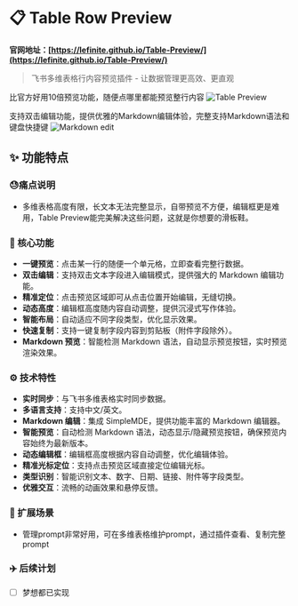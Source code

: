 # 📋 Table Row Preview

**官网地址：[https://lefinite.github.io/Table-Preview/](https://lefinite.github.io/Table-Preview/)**

> 飞书多维表格行内容预览插件 - 让数据管理更高效、更直观

比官方好用10倍预览功能，随便点哪里都能预览整行内容
![Table Preview](docs/assets/demo.gif)


支持双击编辑功能，提供优雅的Markdown编辑体验，完整支持Markdown语法和键盘快捷键
![Markdown edit](docs/assets/Markdown_edit.gif)


## ✨ 功能特点

###  😓痛点说明
- 多维表格高度有限，长文本无法完整显示，自带预览不方便，编辑框更是难用，Table Preview能完美解决这些问题，这就是你想要的滑板鞋。

### 🎯 核心功能
- **一键预览**：点击某一行的随便一个单元格，立即查看完整行数据。
- **双击编辑**：支持双击文本字段进入编辑模式，提供强大的 Markdown 编辑功能。
- **精准定位**：点击预览区域即可从点击位置开始编辑，无缝切换。
- **动态高度**：编辑框高度随内容自动调整，提供沉浸式写作体验。
- **智能布局**：自动适应不同字段类型，优化显示效果。
- **快速复制**：支持一键复制字段内容到剪贴板（附件字段除外）。
- **Markdown 预览**：智能检测 Markdown 语法，自动显示预览按钮，实时预览渲染效果。


### ⚙️ 技术特性
- **实时同步**：与飞书多维表格实时同步数据。
- **多语言支持**：支持中文/英文。
- **Markdown 编辑**：集成 SimpleMDE，提供功能丰富的 Markdown 编辑器。
- **智能预览**：自动检测 Markdown 语法，动态显示/隐藏预览按钮，确保预览内容始终为最新版本。
- **动态编辑框**：编辑框高度根据内容自动调整，优化编辑体验。
- **精准光标定位**：支持点击预览区域直接定位编辑光标。
- **类型识别**：智能识别文本、数字、日期、链接、附件等字段类型。
- **优雅交互**：流畅的动画效果和悬停反馈。

### 🚀 扩展场景
- 管理prompt非常好用，可在多维表格维护prompt，通过插件查看、复制完整prompt


### ✈️ 后续计划

- [ ] 梦想都已实现


 
